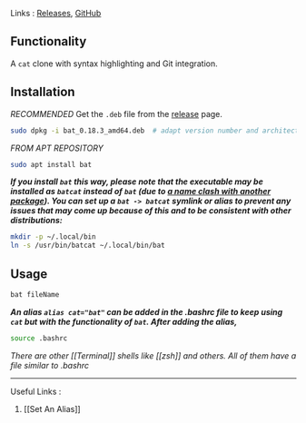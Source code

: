 Links : [Releases](https://github.com/sharkdp/bat/releases), [GitHub](https://github.com/sharkdp/bat)

## Functionality 
A `cat` clone with syntax highlighting and Git integration. 

## Installation 
*RECOMMENDED*
Get the `.deb` file from the [release](https://github.com/sharkdp/bat/releases) page.
```bash
sudo dpkg -i bat_0.18.3_amd64.deb  # adapt version number and architecture
```

*FROM APT REPOSITORY*
```bash
sudo apt install bat
```

***If you install `bat` this way, please note that the executable may be installed as `batcat` instead of `bat` (due to [a name clash with another package](https://github.com/sharkdp/bat/issues/982)). You can set up a `bat -> batcat` symlink or alias to prevent any issues that may come up because of this and to be consistent with other distributions:***

```bash
mkdir -p ~/.local/bin
ln -s /usr/bin/batcat ~/.local/bin/bat
```

## Usage
```bash
bat fileName
```
***An alias `alias cat="bat"` can be added in the *.bashrc* file to keep using `cat` but with the functionality of `bat`. After adding the alias,***

```bash
source .bashrc
```
*There are other [[Terminal]] shells like [[zsh]] and others. All of them have a file similar to .bashrc*

----
Useful Links :
1. [[Set An Alias]]



